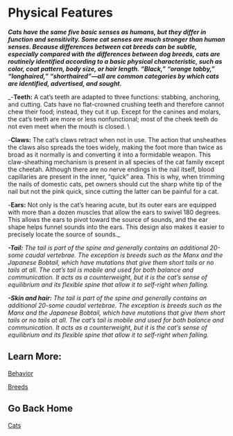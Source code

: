# Physical Features 

**_Cats have the same five basic senses as humans, but they differ in function and sensitivity. Some cat senses are much stronger than human senses.
Because differences between cat breeds can be subtle, especially compared with the differences between dog breeds, cats are routinely identified according to a basic physical characteristic, such as color, coat pattern, body size, or hair length. “Black,” “orange tabby,” “longhaired,” “shorthaired”—all are common categories by which cats are identified, advertised, and sought._**

_-**Teeth:** A cat’s teeth are adapted to three functions: stabbing, anchoring, and cutting. Cats have no flat-crowned crushing teeth and therefore cannot chew their food; instead, they cut it up. Except for the canines and molars, the cat’s teeth are more or less nonfunctional; most of the cheek teeth do not even meet when the mouth is closed. \

-**Claws:** The cat’s claws retract when not in use. The action that unsheathes the claws also spreads the toes widely, making the foot more than twice as broad as it normally is and converting it into a formidable weapon. This claw-sheathing mechanism is present in all species of the cat family except the cheetah. Although there are no nerve endings in the nail itself, blood capillaries are present in the inner, “quick” area. This is why, when trimming the nails of domestic cats, pet owners should cut the sharp white tip of the nail but not the pink quick, since cutting the latter can be painful for a cat.

-**Ears:** Not only is the cat’s hearing acute, but its outer ears are equipped with more than a dozen muscles that allow the ears to swivel 180 degrees. This allows the ears to pivot toward the source of sounds, and the ear shape helps funnel sounds into the ears. This design also makes it easier to precisely locate the source of sounds._  

_**-Tail:** The tail is part of the spine and generally contains an additional 20-some caudal vertebrae. The exception is breeds such as the Manx and the Japanese Bobtail, which have mutations that give them short tails or no tails at all. The cat’s tail is mobile and used for both balance and communication. It acts as a counterweight, but it is the cat’s sense of equilibrium and its flexible spine that allow it to self-right when falling._  

_**-Skin and hair:** The tail is part of the spine and generally contains an additional 20-some caudal vertebrae. The exception is breeds such as the Manx and the Japanese Bobtail, which have mutations that give them short tails or no tails at all. The cat’s tail is mobile and used for both balance and communication. It acts as a counterweight, but it is the cat’s sense of equilibrium and its flexible spine that allow it to self-right when falling._  


## Learn More: 

[Behavior](behavior/behavior.md)

[Breeds](breeds.md)

## Go Back Home 

[Cats](../cats.md)
